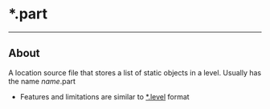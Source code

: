# *.part

___

## About

A location source file that stores a list of static objects in a level. Usually has the name *name*.part

- Features and limitations are similar to [*.level](dot-level.md) format
